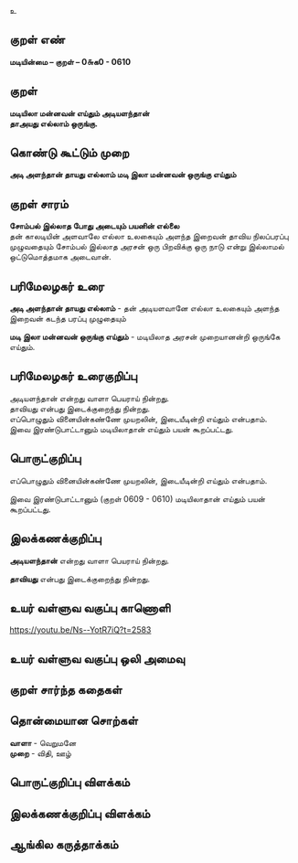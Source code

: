 உ

## குறள் எண் 

**மடியின்மை – குறள் – 0௬க0 - 0610**  

## குறள் 

**மடியிலா மன்னவன் எய்தும் அடியளந்தான்  
தாஅயது எல்லாம் ஒருங்கு.**  

## கொண்டு கூட்டும் முறை

**அடி அளந்தான் தாயது எல்லாம் மடி இலா மன்னவன் ஒருங்கு எய்தும்**  

## குறள் சாரம் 

**சோம்பல் இல்லாத போது அடையும் பயனின் எல்லை**  
தன் காலடியின் அளவாலே எல்லா உலகையும் அளந்த இறைவன் தாவிய நிலப்பரப்பு முழுவதையும் சோம்பல் இல்லாத அரசன் ஒரு பிறவிக்கு ஒரு நாடு என்று இல்லாமல் ஒட்டுமொத்தமாக அடைவான்.  

## பரிமேலழகர் உரை

**அடி அளந்தான் தாயது எல்லாம்** - தன் அடியளவானே எல்லா உலகையும் அளந்த இறைவன் கடந்த பரப்பு முழுதையும்  

**மடி இலா மன்னவன் ஒருங்கு எய்தும்** - மடியிலாத அரசன் முறையானன்றி ஒருங்கே எய்தும்.  

## பரிமேலழகர் உரைகுறிப்பு   

அடியளந்தான் என்றது வாளா பெயராய் நின்றது.  
தாவியது என்பது இடைக்குறைந்து நின்றது.  
எப்பொழுதும் வினையின்கண்ணே முயறலின், இடையீடின்றி எய்தும் என்பதாம்.  
இவை இரண்டுபாட்டானும் மடியிலாதான் எய்தும் பயன் கூறப்பட்டது.   

## பொருட்குறிப்பு 

எப்பொழுதும் வினையின்கண்ணே முயறலின், இடையீடின்றி எய்தும் என்பதாம்.  

இவை இரண்டுபாட்டானும் (குறள் 0609 - 0610) மடியிலாதான் எய்தும் பயன் கூறப்பட்டது.   

## இலக்கணக்குறிப்பு  

**அடியளந்தான்** என்றது வாளா பெயராய் நின்றது.  

**தாவியது** என்பது இடைக்குறைந்து நின்றது.   

## உயர் வள்ளுவ வகுப்பு காணொளி

https://youtu.be/Ns--YotR7iQ?t=2583 

## உயர் வள்ளுவ வகுப்பு ஒலி அமைவு 

 
## குறள் சார்ந்த கதைகள் 


## தொன்மையான சொற்கள்

**வாளா**  - வெறுமனே   
**முறை** - விதி, ஊழ்  

## பொருட்குறிப்பு விளக்கம்


## இலக்கணக்குறிப்பு விளக்கம்


## ஆங்கில கருத்தாக்கம் 


